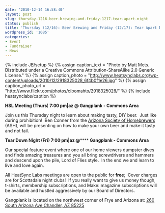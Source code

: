 ```yaml
---
date: '2010-12-14 16:58:40'
layout: post
slug: thursday-1216-beer-brewing-and-friday-1217-tear-apart-night
status: publish
title: 'Thursday (12/16): Beer Brewing and Friday (12/17): Tear Apart Night'
wordpress_id: '1085'
categories:
- Event
- Fundraiser
- News
---
```


{% include JB/setup %}
{% assign caption_text = "Photo by Matt Mets.  Distributed under a Creative Commons Attribution-ShareAlike 2.0 Generic License." %}
{% assign caption_photo = "http://www.heatsynclabs.org/wp-content/uploads/2010/12/2918325028_6f4b0f1e26.jpg" %}
{% assign caption_photo_url = "http://www.flickr.com/photos/cibomahto/2918325028/" %}
{% include heatsynclabs/caption %}

**HSL Meeting (Thurs) 7:00 pm|az @ Gangplank - Commons Area**

Join us this Thursday night to learn about making tasty, DIY beer.  Just like during prohibition!  Ben Conner from the [Arizona Society of Homebrewers](http://club.azhomebrewers.org/) (ASH), will be presenting on how to make your own beer and make it tasty and not fail.

**Tear Down Night (Fri) 7:00 pm|az @****** **Gangplank - Commons Area**

Our  special feature event where one of our home viewers dumpster dives and  finds amazing treasures and you all bring screwdrivers and hammers and  descend upon the pile, Lord of Flies style.   In the end we and learn  to live and love again.

All HeatSync Labs meetings are open to the public for **free**;    Cover charges are for Scottsdale night clubs!  If you really want to   give us money though, t-shirts, membership subscriptions, and Make:   magazine subscriptions will be available and hustled aggressively by our   Board of Directors.

Gangplank is located on the northwest corner of Frye and Arizona at:
[260 South Arizona Ave
Chandler, AZ 85225](http://maps.google.com/maps?f=q&source=s_q&hl=en&geocode=&q=260+south+arizona+avenue+chandler+az&sll=33.30078,-111.840713&sspn=0.008035,0.010021&ie=UTF8&hq=&hnear=260+S+Arizona+Ave,+Chandler,+Maricopa,+Arizona+85225&ll=33.299615,-111.841915&spn=0.008035,0.010021&z=16)
